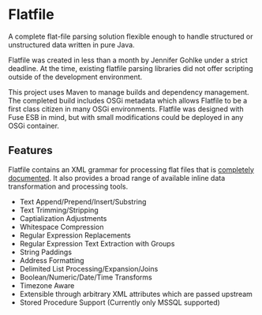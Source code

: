 Flatfile
========

A complete flat-file parsing solution flexible enough to handle structured or unstructured data written in pure Java.

Flatfile was created in less than a month by Jennifer Gohlke under a strict deadline. At the time, existing flatfile parsing libraries did not offer scripting outside of the development environment.

This project uses Maven to manage builds and dependency management. The completed build includes OSGi metadata which allows Flatfile to be a first class citizen in many OSGi environments. Flatfile was designed with Fuse ESB in mind, but with small modifications could be deployed in any OSGi container.

Features
-------------

Flatfile contains an XML grammar for processing flat files that is [completely documented](doc/Mapping%20File%20Format.pdf?raw=true). It also provides a broad range of available inline data transformation and processing tools.

* Text Append/Prepend/Insert/Substring
* Text Trimming/Stripping
* Captialization Adjustments
* Whitespace Compression
* Regular Expression Replacements
* Regular Expression Text Extraction with Groups
* String Paddings
* Address Formatting
* Delimited List Processing/Expansion/Joins
* Boolean/Numeric/Date/Time Transforms
* Timezone Aware
* Extensible through arbitrary XML attributes which are passed upstream
* Stored Procedure Support (Currently only MSSQL supported)
